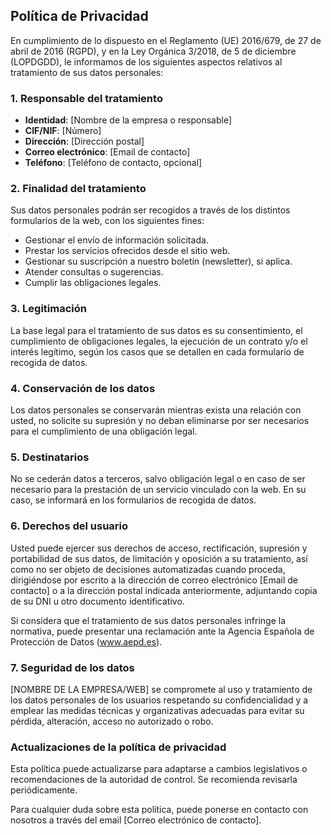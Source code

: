 ## Política de Privacidad

En cumplimiento de lo dispuesto en el Reglamento (UE) 2016/679, de 27 de abril de 2016 (RGPD), y en la Ley Orgánica 3/2018, de 5 de diciembre (LOPDGDD), le informamos de los siguientes aspectos relativos al tratamiento de sus datos personales:

### 1. Responsable del tratamiento

- **Identidad**: [Nombre de la empresa o responsable]
- **CIF/NIF**: [Número]
- **Dirección**: [Dirección postal]
- **Correo electrónico**: [Email de contacto]
- **Teléfono**: [Teléfono de contacto, opcional]

### 2. Finalidad del tratamiento

Sus datos personales podrán ser recogidos a través de los distintos formularios de la web, con los siguientes fines:

- Gestionar el envío de información solicitada.
- Prestar los servicios ofrecidos desde el sitio web.
- Gestionar su suscripción a nuestro boletín (newsletter), si aplica.
- Atender consultas o sugerencias.
- Cumplir las obligaciones legales.

### 3. Legitimación

La base legal para el tratamiento de sus datos es su consentimiento, el cumplimiento de obligaciones legales, la ejecución de un contrato y/o el interés legítimo, según los casos que se detallen en cada formulario de recogida de datos.

### 4. Conservación de los datos

Los datos personales se conservarán mientras exista una relación con usted, no solicite su supresión y no deban eliminarse por ser necesarios para el cumplimiento de una obligación legal.

### 5. Destinatarios

No se cederán datos a terceros, salvo obligación legal o en caso de ser necesario para la prestación de un servicio vinculado con la web. En su caso, se informará en los formularios de recogida de datos.

### 6. Derechos del usuario

Usted puede ejercer sus derechos de acceso, rectificación, supresión y portabilidad de sus datos, de limitación y oposición a su tratamiento, así como no ser objeto de decisiones automatizadas cuando proceda, dirigiéndose por escrito a la dirección de correo electrónico [Email de contacto] o a la dirección postal indicada anteriormente, adjuntando copia de su DNI u otro documento identificativo.

Si considera que el tratamiento de sus datos personales infringe la normativa, puede presentar una reclamación ante la Agencia Española de Protección de Datos (www.aepd.es).

### 7. Seguridad de los datos

[NOMBRE DE LA EMPRESA/WEB] se compromete al uso y tratamiento de los datos personales de los usuarios respetando su confidencialidad y a emplear las medidas técnicas y organizativas adecuadas para evitar su pérdida, alteración, acceso no autorizado o robo.

### Actualizaciones de la política de privacidad

Esta política puede actualizarse para adaptarse a cambios legislativos o recomendaciones de la autoridad de control. Se recomienda revisarla periódicamente.

Para cualquier duda sobre esta política, puede ponerse en contacto con nosotros a través del email [Correo electrónico de contacto].